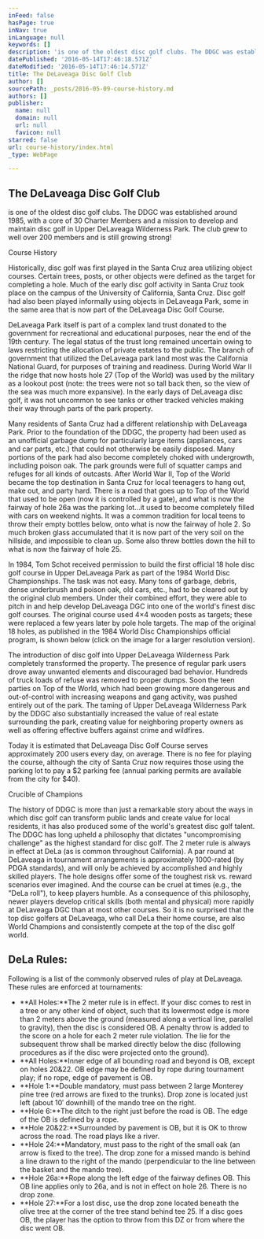 ```yaml
---
inFeed: false
hasPage: true
inNav: true
inLanguage: null
keywords: []
description: 'is one of the oldest disc golf clubs. The DDGC was established around 1985, with a core of 30 Charter Members and a mission to develop and maintain disc golf in Upper DeLaveaga Wilderness Park. The club grew to well over 200 members and is still growing strong!'
datePublished: '2016-05-14T17:46:18.571Z'
dateModified: '2016-05-14T17:46:14.571Z'
title: The DeLaveaga Disc Golf Club
author: []
sourcePath: _posts/2016-05-09-course-history.md
authors: []
publisher:
  name: null
  domain: null
  url: null
  favicon: null
starred: false
url: course-history/index.html
_type: WebPage

---
```

## The DeLaveaga Disc Golf Club

is one of the oldest disc golf clubs. The DDGC was established around 1985, with a core of 30 Charter Members and a mission to develop and maintain disc golf in Upper DeLaveaga Wilderness Park. The club grew to well over 200 members and is still growing strong!

Course History

Historically, disc golf was first played in the Santa Cruz area utilizing object courses. Certain trees, posts, or other objects were defined as the target for completing a hole. Much of the early disc golf activity in Santa Cruz took place on the campus of the University of California, Santa Cruz. Disc golf had also been played informally using objects in DeLaveaga Park, some in the same area that is now part of the DeLaveaga Disc Golf Course.

DeLaveaga Park itself is part of a complex land trust donated to the government for recreational and educational purposes, near the end of the 19th century. The legal status of the trust long remained uncertain owing to laws restricting the allocation of private estates to the public. The branch of government that utilized the DeLaveaga park land most was the California National Guard, for purposes of training and readiness. During World War II the ridge that now hosts hole 27 (Top of the World) was used by the military as a lookout post (note: the trees were not so tall back then, so the view of the sea was much more expansive). In the early days of DeLaveaga disc golf, it was not uncommon to see tanks or other tracked vehicles making their way through parts of the park property.

Many residents of Santa Cruz had a different relationship with DeLaveaga Park. Prior to the foundation of the DDGC, the property had been used as an unofficial garbage dump for particularly large items (appliances, cars and car parts, etc.) that could not otherwise be easily disposed. Many portions of the park had also become completely choked with undergrowth, including poison oak. The park grounds were full of squatter camps and refuges for all kinds of outcasts. After World War II, Top of the World became the top destination in Santa Cruz for local teenagers to hang out, make out, and party hard. There is a road that goes up to Top of the World that used to be open (now it is controlled by a gate), and what is now the fairway of hole 26a was the parking lot...it used to become completely filled with cars on weekend nights. It was a common tradition for local teens to throw their empty bottles below, onto what is now the fairway of hole 2\. So much broken glass accumulated that it is now part of the very soil on the hillside, and impossible to clean up. Some also threw bottles down the hill to what is now the fairway of hole 25\.

In 1984, Tom Schot received permission to build the first official 18 hole disc golf course in Upper DeLaveaga Park as part of the 1984 World Disc Championships. The task was not easy. Many tons of garbage, debris, dense underbrush and poison oak, old cars, etc., had to be cleared out by the original club members. Under their combined effort, they were able to pitch in and help develop DeLaveaga DGC into one of the world's finest disc golf courses. The original course used 4×4 wooden posts as targets; these were replaced a few years later by pole hole targets. The map of the original 18 holes, as published in the 1984 World Disc Championships official program, is shown below (click on the image for a larger resolution version).

The introduction of disc golf into Upper DeLaveaga Wilderness Park completely transformed the property. The presence of regular park users drove away unwanted elements and discouraged bad behavior. Hundreds of truck loads of refuse was removed to proper dumps. Soon the teen parties on Top of the World, which had been growing more dangerous and out-of-control with increasing weapons and gang activity, was pushed entirely out of the park. The taming of Upper DeLaveaga Wilderness Park by the DDGC also substantially increased the value of real estate surrounding the park, creating value for neighboring property owners as well as offering effective buffers against crime and wildfires.

Today it is estimated that DeLaveaga Disc Golf Course serves approximately 200 users every day, on average. There is no fee for playing the course, although the city of Santa Cruz now requires those using the parking lot to pay a $2 parking fee (annual parking permits are available from the city for $40).

Crucible of Champions

The history of DDGC is more than just a remarkable story about the ways in which disc golf can transform public lands and create value for local residents, it has also produced some of the world's greatest disc golf talent. The DDGC has long upheld a philosophy that dictates "uncompromising challenge" as the highest standard for disc golf. The 2 meter rule is always in effect at DeLa (as is common throughout California). A par round at DeLaveaga in tournament arrangements is approximately 1000-rated (by PDGA standards), and will only be achieved by accomplished and highly skilled players. The hole designs offer some of the toughest risk vs. reward scenarios ever imagined. And the course can be cruel at times (e.g., the "DeLa roll"), to keep players humble. As a consequence of this philosophy, newer players develop critical skills (both mental and physical) more rapidly at DeLaveaga DGC than at most other courses. So it is no surprised that the top disc golfers at DeLaveaga, who call DeLa their home course, are also World Champions and consistently compete at the top of the disc golf world.

## DeLa Rules:

Following is a list of the commonly observed rules of play at DeLaveaga. These rules are enforced at tournaments:

* **All Holes:**The 2 meter rule is in effect. If your disc comes to rest in a tree or any other kind of object, such that its lowermost edge is more than 2 meters above the ground (measured along a vertical line, parallel to gravity), then the disc is considered OB. A penalty throw is added to the score on a hole for each 2 meter rule violation. The lie for the subsequent throw shall be marked directly below the disc (following procedures as if the disc were projected onto the ground).
* **All Holes:**Inner edge of all bounding road and beyond is OB, except on holes 20&22\. OB edge may be defined by rope during tournament play; if no rope, edge of pavement is OB.
* **Hole 1:**Double mandatory, must pass between 2 large Monterey pine tree (red arrows are fixed to the trunks). Drop zone is located just left (about 10′ downhill) of the mando tree on the right.
* **Hole 6:**The ditch to the right just before the road is OB. The edge of the OB is defined by a rope.
* **Hole 20&22:**Surrounded by pavement is OB, but it is OK to throw across the road. The road plays like a river.
* **Hole 24:**Mandatory, must pass to the right of the small oak (an arrow is fixed to the tree). The drop zone for a missed mando is behind a line drawn to the right of the mando (perpendicular to the line between the basket and the mando tree).
* **Hole 26a:**Rope along the left edge of the fairway defines OB. This OB line applies only to 26a, and is not in effect on hole 26\. There is no drop zone.
* **Hole 27:**For a lost disc, use the drop zone located beneath the olive tree at the corner of the tree stand behind tee 25\. If a disc goes OB, the player has the option to throw from this DZ or from where the disc went OB.